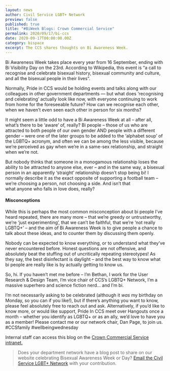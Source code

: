 ```yaml
---
layout: news
author: Civil Service LGBT+ Network
preview: false
published: true
title: "#BiWeek Blogs: Crown Commercial Service"
permalink: 2020/09/17/bi-ccs
date: 2020-09-17T00:00:00.00Z
category: bispace
excerpt: The CCS shares thoughts on Bi Awareness Week.
---
```


Bi Awareness Week takes place every year from 16 September, ending with Bi Visibility Day on the 23rd. According to Wikipedia, this event is “a call to recognise and celebrate bisexual history, bisexual community and culture, and all the bisexual people in their lives”.

Normally, Pride in CCS would be holding events and talks along with our colleagues in other government departments — but what does ‘recognising and celebrating’ actually look like now, with everyone continuing to work from home for the foreseeable future? How can we recognise each other, when we haven’t even seen each other in person for six months?

It might seem a little odd to have a Bi Awareness Week at all – after all, what’s there to be ‘aware’ of, really? Bi people – those of us who are attracted to both people of our own gender AND people with a different gender – were one of the later groups to be added to the ‘alphabet soup’ of the LGBTQ+ acronym, and often we can be among the less visible, because we’re perceived as gay when we’re in a same-sex relationship, and straight when we’re not.

But nobody thinks that someone in a monogamous relationship loses the ability to be attracted to anyone else, ever – and in the same way, a bisexual person in an apparently ‘straight’ relationship doesn’t stop being bi! I normally describe it as the exact opposite of supporting a football team – we’re choosing a person, not choosing a side. And isn’t that what anyone who falls in love does, really?

#### Misconceptions
While this is perhaps the most common misconception about bi people I’ve heard repeated, there are many more – that we’re greedy or untrustworthy, we’re ‘just experimenting’, that we can’t be faithful, that we’re ‘not really LGBTQ+’ – and the aim of Bi Awareness Week is to give people a chance to talk about these ideas, and to counter them by discussing them openly.

Nobody can be expected to know everything, or to understand what they’ve never encountered before. Honest questions are not offensive, and absolutely beat the stuffing out of uncritically repeating stereotypes! As they say, the best disinfectant is daylight – and the best way to know what bi people are really like is by actually getting to know us.

So, hi. If you haven’t met me before – I’m Bethan, I work for the User Research & Design Team, I’m vice chair of CCS’s LGBTQ+ Network, I’m a massive superhero and science fiction nerd… and I’m bi.

I’m not necessarily asking to be celebrated (although it *was* my birthday on Monday, so you can if you like!), but if there’s anything you want to know, please feel absolutely free to reach out and ask. Alternatively, if you’d like to know more, or would like support, Pride In CCS meet over Hangouts once a month – whether you identify as LGBTQ+ or as an ally, we’d love to have you as a member! Please contact me or our network chair, Dan Page, to join us.
#CCSfamily #wellbeingwednesday

Internal staff can access this blog on the [Crown Commercial Service intranet.](https://intranet.crowncommercial.gov.uk/blog/wellbeing-wednesday-bi-awareness-week-bi-visibility-day/)

> Does your department network have a blog post to share on our website celebrating Bisexual Awareness Week or Day? [Email the Civil Service LGBT+ Network](mailto:info@civilservice.lgbt) with your contribution.
